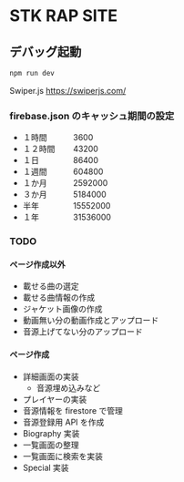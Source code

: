 # STK RAP SITE

## デバッグ起動

```sh
npm run dev
```

Swiper.js
https://swiperjs.com/

### firebase.json のキャッシュ期間の設定

- １時間　　　 3600
- １２時間　　 43200
- １日　　　　 86400
- １週間　　　 604800
- １か月　　　 2592000
- ３か月　　　 5184000
- 半年　　　　 15552000
- １年　　　　 31536000

### TODO

#### ページ作成以外

- 載せる曲の選定
- 載せる曲情報の作成
- ジャケット画像の作成
- 動画無い分の動画作成とアップロード
- 音源上げてない分のアップロード

#### ページ作成

- 詳細画面の実装
  - 音源埋め込みなど
- プレイヤーの実装
- 音源情報を firestore で管理
- 音源登録用 API を作成
- Biography 実装
- 一覧画面の整理
- 一覧画面に検索を実装
- Special 実装
